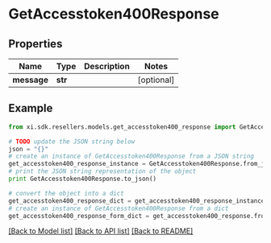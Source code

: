 # GetAccesstoken400Response


## Properties

Name | Type | Description | Notes
------------ | ------------- | ------------- | -------------
**message** | **str** |  | [optional] 

## Example

```python
from xi.sdk.resellers.models.get_accesstoken400_response import GetAccesstoken400Response

# TODO update the JSON string below
json = "{}"
# create an instance of GetAccesstoken400Response from a JSON string
get_accesstoken400_response_instance = GetAccesstoken400Response.from_json(json)
# print the JSON string representation of the object
print GetAccesstoken400Response.to_json()

# convert the object into a dict
get_accesstoken400_response_dict = get_accesstoken400_response_instance.to_dict()
# create an instance of GetAccesstoken400Response from a dict
get_accesstoken400_response_form_dict = get_accesstoken400_response.from_dict(get_accesstoken400_response_dict)
```
[[Back to Model list]](../README.md#documentation-for-models) [[Back to API list]](../README.md#documentation-for-api-endpoints) [[Back to README]](../README.md)


